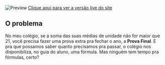 ![Preview](https://i.imgur.com/0oSjFVo.png)
[Clique aqui para ver a versão live do site](http://provafinal.pedrofracassi.me)

## O problema
No meu colégio, se a soma das suas médias de unidade não for maior que 21, você precisa fazer uma prova extra pra fechar o ano, a **Prova Final**. E pra que possamos saber quanto precisamos pra passar, o colégio nos disponibiliza, no guia do aluno, uma fórmula. Mas ninguém tem tempo pra fórmulas, certo?
